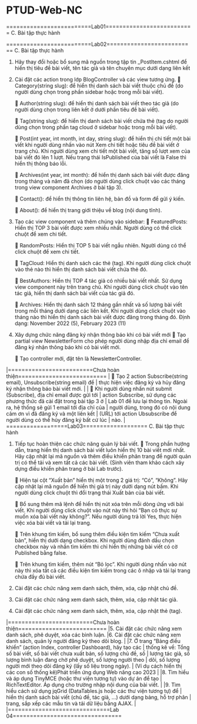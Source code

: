 # PTUD-Web-NC

=========================Lab01==========================
C. Bài tập thực hành

=========================Lab02==========================
C. Bài tập thực hành

1. Hãy thay đổi hoặc bổ sung mã nguồn trong tập tin _PostItem.cshtml để hiển
thị tiêu đề bài viết, tên tác giả và tên chuyên mục dưới dạng liên kết

2. Cài đặt các action trong lớp BlogController và các view tương ứng.
 	 Category(string slug): để hiển thị danh sách bài viết thuộc chủ đề (do
	người dùng chọn trong phần sidebar hoặc trong mỗi bài viết).

	 Author(string slug): để hiển thị danh sách bài viết theo tác giả (do người
	dùng chọn trong liên kết ở dưới phần tiêu đề bài viết).

	 Tag(string slug): để hiển thị danh sách bài viết chứa thẻ (tag do người
	dùng chọn trong phần tag cloud ở sidebar hoặc trong mỗi bài viết).

	 Post(int year, int month, int day, string slug): để hiển thị chi tiết một bài
	viết khi người dùng nhấn vào nút Xem chi tiết hoặc tiêu đề bài viết ở trang
	chủ. Khi người dùng xem chi tiết một bài viết, tăng số lượt xem của bài viết
	đó lên 1 lượt. Nếu trạng thái IsPublished của bài viết là False thì hiển thị
	thông báo lỗi.

	 Archives(int year, int month): để hiển thị danh sách bài viết được đăng
	trong tháng và năm đã chọn (do người dùng click chuột vào các tháng
	trong view component Archives ở bài tập 3).

	 Contact(): để hiển thị thông tin liên hệ, bản đồ và form để gửi ý kiến.

	 About(): để hiển thị trang giới thiệu về blog (nội dung tĩnh).


3. Tạo các view component và thêm chúng vào sidebar:
	 FeaturedPosts: Hiển thị TOP 3 bài viết được xem nhiều nhất. Người dùng
	có thể click chuột để xem chi tiết.

	 RandomPosts: Hiển thị TOP 5 bài viết ngẫu nhiên. Người dùng có thể click
	chuột để xem chi tiết.

	 TagCloud: Hiển thị danh sách các thẻ (tag). Khi người dùng click chuột vào
	thẻ nào thì hiển thị danh sách bài viết chứa thẻ đó.


	 BestAuthors: Hiển thị TOP 4 tác giả có nhiều bài viết nhất. Sử dụng view
	component này trên trang chủ. Khi người dùng click chuột vào tên tác giả,
	hiển thị danh sách bài viết của tác giả đó.

	 Archives: Hiển thị danh sách 12 tháng gần nhất và số lượng bài viết trong
	mỗi tháng dưới dạng các liên kết. Khi người dùng click chuột vào tháng nào
	thì hiển thị danh sách bài viết được đăng trong tháng đó. Định dạng:
	November 2022 (5), February 2023 (11)

4. Xây dựng chức năng đăng ký nhận thông báo khi có bài viết mới
	 Tạo partial view NewsletterForm cho phép người dùng nhập địa chỉ email
	để đăng ký nhận thông báo khi có bài viết mới.

	 Tạo controller mới, đặt tên là NewsletterController.

|=========================Chưa hoàn thiện==========================
|	 Tạo 2 action Subscribe(string email), Unsubscribe(string email) để
|	thực hiện việc đăng ký và hủy đăng ký nhận thông báo bài viết mới.
|
|	 Khi người dùng nhấn nút submit (Subscribe), địa chỉ email được gửi tới
|	action Subscribe, sử dụng các phương thức đã cài đặt trong bài tập 3 ở
|	Lab 01 để lưu lại thông tin. Ngoài ra, hệ thống sẽ gửi 1 email tới địa chỉ của
|	người dùng, trong đó có nội dung cảm ơn vì đã đăng ký và một liên kết
|	(URL) tới action Ubsubscribe để người dùng có thể hủy đăng ký bất cứ lúc
|	nào.
|
==================Lab03===================
C. Bài tập thực hành
1. Tiếp tục hoàn thiện các chức năng quản lý bài viết.
	 Trong phần hướng dẫn, trang hiển thị danh sách bài viết luôn hiển thị 10
	bài viết mới nhất. Hãy cập nhật lại mã nguồn và thêm điều khiển phân
	trang để người quản trị có thể tải và xem tất cả các bài viết. (Sinh viên
	tham khảo cách xây dựng điều khiển phân trang ở bài Lab trước).

	 Hiện tại cột “Xuất bản” hiển thị một trong 2 giá trị: “Có”, “Không”. Hãy cập
	nhật lại mã nguồn để hiển thị giá trị này dưới dạng nút bấm. Khi người
	dùng click chuột thì đổi trạng thái Xuất bản của bài viết.

	 Bổ sung thêm mã lệnh để hiển thị nút xóa trên mỗi dòng ứng với bài viết.
	Khi người dùng click chuột vào nút này thì hỏi “Bạn có thực sự muốn xóa
	bài viết này không?”. Nếu người dùng trả lời Yes, thực hiện việc xóa bài viết
	và tải lại trang.

	 Trên khung tìm kiếm, bổ sung thêm điều kiện tìm kiếm “Chưa xuất bản”,
	hiển thị dưới dạng checkbox. Khi người dùng đánh dấu chọn checkbox này
	và nhấn tìm kiếm thì chỉ hiển thị những bài viết có cờ Published bằng false.

	 Trên khung tìm kiếm, thêm nút “Bỏ lọc”. Khi người dùng nhấn vào nút này
	thì xóa tất cả các điều kiện tìm kiếm trong các ô nhập và tải lại trang chứa
	đầy đủ bài viết.

2. Cài đặt các chức năng xem danh sách, thêm, xóa, cập nhật chủ đề.
3. Cài đặt các chức năng xem danh sách, thêm, xóa, cập nhật tác giả.
4. Cài đặt các chức năng xem danh sách, thêm, xóa, cập nhật thẻ (tag).

|=========================Chưa hoàn thiện==========================
|5. Cài đặt các chức năng xem danh sách, phê duyệt, xóa các bình luận.
|6. Cài đặt các chức năng xem danh sách, quản lý người đăng ký theo dõi blog.
|
|7. Ở trang “Bảng điều khiển” (action Index, controller Dashboard), hãy tạo các
|	thống kê về: Tổng số bài viết, số bài viết chưa xuất bản, số lượng chủ đề, số
|	lượng tác giả, số lượng bình luận đang chờ phê duyệt, số lượng người theo
|	dõi, số lượng người mới theo dõi đăng ký (lấy số liệu trong ngày).
|	(Ví dụ cách hiển thị các con số thống kê)Phát triển ứng dụng Web nâng cao 2023
|
|8. Tìm hiểu và áp dụng TinyMCE (hoặc thư viện tương tự) vào dự án để tạo
|	RichTextEditor. Áp dụng cho trường nhập nội dung của bài viết.
|
|9. Tìm hiểu cách sử dụng jqGrid (DataTables.js hoặc các thư viện tương tự) để
|	hiển thị danh sách bài viết (chủ đề, tác giả, …) dưới dạng bảng, hỗ trợ phân
|	trang, sắp xếp các mẫu tin và tải dữ liệu bằng AJAX.
|
|==============================Lab 04================================
